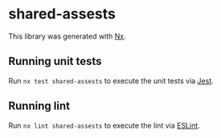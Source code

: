 # shared-assests

This library was generated with [Nx](https://nx.dev).

## Running unit tests

Run `nx test shared-assests` to execute the unit tests via [Jest](https://jestjs.io).

## Running lint

Run `nx lint shared-assests` to execute the lint via [ESLint](https://eslint.org/).
